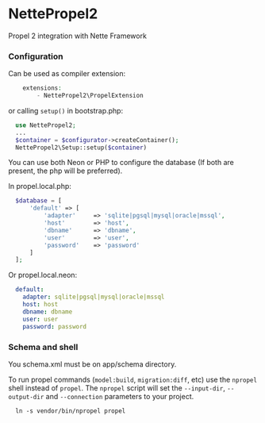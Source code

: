 NettePropel2
============

Propel 2 integration with Nette Framework

### Configuration

Can be used as compiler extension:

```php
    extensions:
        - NettePropel2\PropelExtension
```

or calling `setup()` in bootstrap.php:

```php
  use NettePropel2;
  ...
  $container = $configurator->createContainer();
  NettePropel2\Setup::setup($container)
```

You can use both Neon or PHP to configure the database (If both are present, the php will be preferred).

In propel.local.php:

```php
  $database = [
      'default' => [
          'adapter'     => 'sqlite|pgsql|mysql|oracle|mssql',
          'host'        => 'host',
          'dbname'      => 'dbname',
          'user'        => 'user',
          'password'    => 'password'
      ]
  ];
```

Or propel.local.neon:

```yaml
  default:
    adapter: sqlite|pgsql|mysql|oracle|mssql
    host: host
    dbname: dbname
    user: user
    password: password
```

### Schema and shell

You schema.xml must be on app/schema directory.

To run propel commands (`model:build`, `migration:diff`, etc) use the `npropel` shell instead of `propel`. The `npropel` script will set the `--input-dir`, `--output-dir` and `--connection` parameters to your project.

```shell
  ln -s vendor/bin/npropel propel
```
